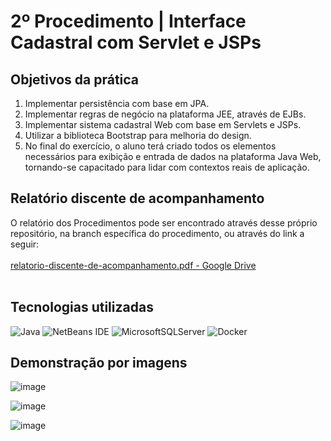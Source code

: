 # 2º Procedimento | Interface Cadastral com Servlet e JSPs

## Objetivos da prática

1. Implementar persistência com base em JPA.
2. Implementar regras de negócio na plataforma JEE, através de EJBs.
3. Implementar sistema cadastral Web com   base em Servlets e JSPs.
4. Utilizar a biblioteca Bootstrap para melhoria do design.
5. No final do exercício, o aluno terá criado todos os elementos necessários para exibição e entrada de dados na plataforma Java Web, tornando-se capacitado para lidar com contextos reais de aplicação.

## Relatório discente de acompanhamento

O relatório dos Procedimentos pode ser encontrado através desse próprio repositório, na branch específica do procedimento, ou através do link a seguir:
<br><br>[relatorio-discente-de-acompanhamento.pdf - Google Drive](https://drive.google.com/file/d/12_Oks72Ve2tcM-4Qx5ufXBHW-OFLHdAJ/view?usp=sharing)
<br><br>

## Tecnologias utilizadas

![Java](https://img.shields.io/badge/java-%23ED8B00.svg?style=for-the-badge&logo=openjdk&logoColor=white)
![NetBeans IDE](https://img.shields.io/badge/NetBeansIDE-1B6AC6.svg?style=for-the-badge&logo=apache-netbeans-ide&logoColor=white)
![MicrosoftSQLServer](https://img.shields.io/badge/Microsoft%20SQL%20Server-CC2927?style=for-the-badge&logo=microsoft%20sql%20server&logoColor=white)
![Docker](https://img.shields.io/badge/docker-%230db7ed.svg?style=for-the-badge&logo=docker&logoColor=white)

## Demonstração por imagens

![image](https://github.com/user-attachments/assets/f6bd08bc-c17a-49cd-9cef-3b09da9a4f5a)

![image](https://github.com/user-attachments/assets/00c27529-bbdb-4d93-ae29-cb86e22e7809)

![image](https://github.com/user-attachments/assets/6c3ddeb2-690e-47dc-b64e-4d7ea8d8eef3)

<br>
<br>
